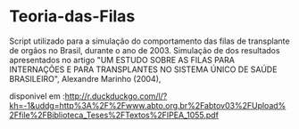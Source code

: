 # Teoria-das-Filas

Script utilizado para a simulação do comportamento das filas de transplante de orgãos no Brasil, durante o ano de 2003. 
Simulação de dos resultados apresentados no artigo "UM ESTUDO SOBRE AS FILAS PARA INTERNAÇÕES E PARA TRANSPLANTES NO SISTEMA ÚNICO DE SAÚDE BRASILEIRO", Alexandre Marinho (2004),

disponivel em :http://r.duckduckgo.com/l/?kh=-1&uddg=http%3A%2F%2Fwww.abto.org.br%2Fabtov03%2FUpload%2Ffile%2FBiblioteca_Teses%2FTextos%2FIPEA_1055.pdf
